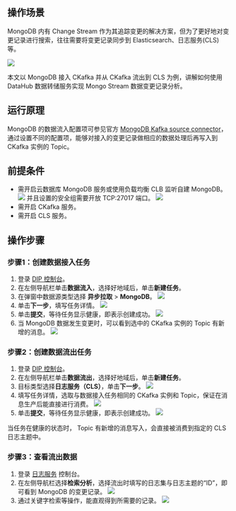 ## 操作场景

MongoDB 内有 Change Stream 作为其追踪变更的解决方案，但为了更好地对变更记录进行搜索，往往需要将变更记录同步到 Elasticsearch、日志服务(CLS) 等。

![](https://qcloudimg.tencent-cloud.cn/raw/4689f690f7d5753e0fcdbe7142fca6ea.jpg)

本文以 MongoDB 接入 CKafka 并从 CKafka 流出到 CLS 为例，讲解如何使用 DataHub 数据转储服务实现 Mongo Stream 数据变更记录分析。

## 运行原理

MongoDB 的数据流入配置项可参见官方 [MongoDB Kafka source connector](https://docs.mongodb.com/kafka-connector/current/source-connector/)，通过设置不同的配置项，能够对接入的变更记录做相应的数据处理后再写入到 CKafka 实例的 Topic。

## 前提条件

- 需开启云数据库 MongoDB 服务或使用负载均衡 CLB 监听自建 MongoDB。
![](https://qcloudimg.tencent-cloud.cn/raw/1386958ceb6ad238cde997d2c53eb722.png)
并且设置的安全组需要开放 TCP:27017 端口。
![](https://qcloudimg.tencent-cloud.cn/raw/3a7a7593ecdedf07de2e087d0687d258.png)
- 需开启 CKafka 服务。
- 需开启 CLS 服务。

## 操作步骤

### 步骤1：创建数据接入任务

1. 登录 [DIP 控制台](https://console.cloud.tencent.com/ckafka/datahub-overview)。
2. 在左侧导航栏单击**数据流入**，选择好地域后，单击**新建任务**。
3. 在弹窗中数据源类型选择 **异步拉取** > **MongoDB**。
![](https://qcloudimg.tencent-cloud.cn/raw/2733ca5e5b966bac82f1858962cc960c.png)
4. 单击**下一步**，填写任务详情。
![](https://qcloudimg.tencent-cloud.cn/raw/a5647a8d101714a982858ff81c827f10.png)
5. 单击**提交**，等待任务显示健康，即表示创建成功。
![](https://qcloudimg.tencent-cloud.cn/raw/c3de44cecf13ba331b78914ebb100f53.png)
6. 当 MongoDB 数据发生变更时，可以看到选中的 CKafka 实例的 Topic 有新增的消息。
![](https://qcloudimg.tencent-cloud.cn/raw/94494e70d68682da95a83a3c3f56d124.png)

### 步骤2：创建数据流出任务

1. 登录 [DIP 控制台](https://console.cloud.tencent.com/ckafka/datahub-overview)。
2. 在左侧导航栏单击**数据流出**，选择好地域后，单击**新建任务**。
3. 目标类型选择**日志服务（CLS）**，单击**下一步**。
![](https://qcloudimg.tencent-cloud.cn/raw/49edecde6642832c3d7c2d57322ed672.png)
4. 填写任务详情，选取与数据接入任务相同的 CKafka 实例和 Topic，保证在消息生产后能直接进行消费。
![](https://qcloudimg.tencent-cloud.cn/raw/3d0e8a13995fcd325cf8e32a9b8dbbda.png)
5. 单击**提交**，等待任务显示健康，即表示创建成功。
![](https://qcloudimg.tencent-cloud.cn/raw/8f4ff805167b1b84d7dacc8c8dc4a333.png)
<dx-alert infotype="explain" title="">
当任务在健康的状态时， Topic 有新增的消息写入，会直接被消费到指定的 CLS 日志主题中。
</dx-alert>



### 步骤3：查看流出数据

1. 登录 [日志服务](https://console.cloud.tencent.com/cls/overview?region=ap-guangzhou) 控制台。
2. 在左侧导航栏选择**检索分析**，选择流出时填写的日志集与日志主题的“ID”，即可看到 MongoDB 的变更记录。
![](https://qcloudimg.tencent-cloud.cn/raw/bb814dba5eac4aa46e9ad3f8732a7951.png)
3. 通过关键字检索等操作，能直观得到所需要的记录。
![](https://qcloudimg.tencent-cloud.cn/raw/f4d1f65187e45a9c40d92f590d192029.png)

